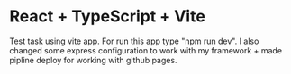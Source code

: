 # React + TypeScript + Vite

Test task using vite app. For run this app type "npm run dev". I also changed some express configuration to work with my framework + made pipline deploy for working with github pages.
